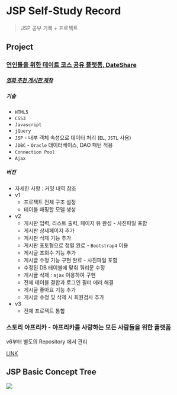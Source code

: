 # JSP Self-Study Record
> JSP 공부 기록 + 프로젝트 

## Project

### [연인들을 위한 데이트 코스 공유 플랫폼, DateShare](https://github.com/Miniminis/Date-Share-Project)
##### [영화 추천 게시판 제작](https://github.com/Miniminis/JSP-study-note/tree/master/DateShareProject)
##### 기술
* `HTML5`
* `CSS3`
* `Javascript`
* `jQuery`
* `JSP` - 내부 객체 속성으로 데이터 처리 (`EL`, `JSTL` 사용)
* `JDBC` - `Oracle` 데이터베이스, DAO 패턴 적용
* `Connection Pool` 
* `Ajax`

##### 버전
* 자세한 사항 : 커밋 내역 참조 
* v1
  * 프로젝트 전체 구조 설정
  * 테이블 매핑할 모델 생성 
* v2
  * 게시판 입력, 리스트 출력, 페이지 뷰 완성 - 사진파일 포함
  * 게시판 상세페이지 추가
  * 게시판 삭제 기능 추가
  * 게시판 포토형으로 정렬 완료 - `Bootstrap4` 이용 
  * 게시글 조회수 기능 추가 
  * 게시글 수정 기능 구현 완료 - 사진파일 포함
  * 수정된 DB 테이블에 맞춰 쿼리문 수정 
  * 게시글 삭제 : `ajax` 이용하여 구현 
  * 전체 테이블 결합과 로그인 필터 에러 해결 
  * 게시글 좋아요 기능 추가 
  * 게시글 수정 및 삭제 시 회원검사 추가 
* v3 
  * 전체 프로젝트 통합 

### 스토리 아프리카 - 아프리카를 사랑하는 모든 사람들을 위한 플랫폼
v6부터 별도의 Repository 에서 관리 
<br>

[LINK](https://github.com/Miniminis/Story-africa-project)


## JSP Basic Concept Tree
<img src="https://github.com/Miniminis/JSP/blob/master/JSP(Java%20Server%20Page).png">

